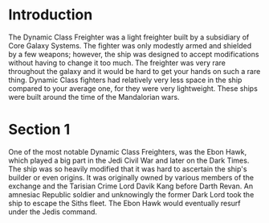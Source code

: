 # Introduction

The Dynamic Class Freighter was a light freighter built by a subsidiary of Core Galaxy Systems.
The fighter was only modestly armed and shielded by a few weapons; however, the ship was designed to accept modifications without having to change it too much.
The freighter was very rare throughout the galaxy and it would be hard to get your hands on such a rare thing.
Dynamic Class fighters had relatively very less space in the ship compared to your average one, for they were very lightweight.
These ships were built around the time of the Mandalorian wars.

# Section 1

One of the most notable Dynamic Class Freighters, was the Ebon Hawk, which played a big part in the Jedi Civil War and later on the Dark Times.
The ship was so heavily modified that it was hard to ascertain the ship's builder or even origins.
It was originally owned by various members of the exchange and the Tarisian Crime Lord Davik Kang before Darth Revan.
An amnesiac Republic soldier and unknowingly the former Dark Lord took the ship to escape the Siths fleet.
The Ebon Hawk would eventually resurf under the Jedis command.
